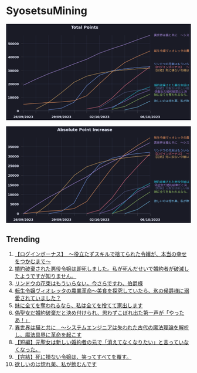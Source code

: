 # SyosetsuMining


![](https://raw.githubusercontent.com/exc4l/SyosetsuMining/main/plots/point_trend.png)

![](https://raw.githubusercontent.com/exc4l/SyosetsuMining/main/plots/point_increase.png)


## Trending

1. [【ログインボーナス】　〜役立たずスキルで捨てられた令嬢が、本当の幸せをつかむまで〜](https://ncode.syosetu.com/n9512ij/)
2. [婚約破棄された悪役令嬢は即死しました。私が死んだせいで婚約者が破滅したようですが知りません。](https://ncode.syosetu.com/n8240ik/)
3. [リンドウの花束はもういらない。今さらですわ、伯爵様](https://ncode.syosetu.com/n8963ik/)
4. [転生令嬢ヴィオレッタの農業革命～美食を探究していたら、氷の侯爵様に溺愛されていました？](https://ncode.syosetu.com/n1580ik/)
5. [妹に全てを奪われるなら、私は全てを捨てて家出します](https://ncode.syosetu.com/n3011ik/)
6. [ 偽聖女だ婚約破棄だと決め付けられ、思わずこぼれ出た第一声が「やったあ！」](https://ncode.syosetu.com/n1299il/)
7. [異世界は猫と共に　～システムエンジニアは失われた古代の魔法理論を解析し、魔法具界に革命を起こす](https://ncode.syosetu.com/n3803ik/)
8. [【短編】元聖女は新しい婚約者の元で「消えてなくなりたい」と言っていなくなった。](https://ncode.syosetu.com/n1047il/)
9. [【完結】死に損ない令嬢は、笑ってすべてを覆す。](https://ncode.syosetu.com/n9162ik/)
10. [欲しいのは惚れ薬、私が飲むんです](https://ncode.syosetu.com/n1970il/)
